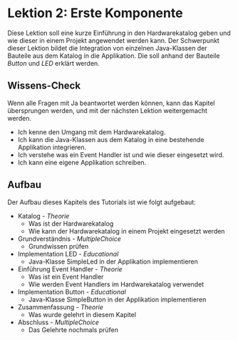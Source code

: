 # Lektion 2: Erste Komponente

Diese Lektion soll eine kurze Einführung in den Hardwarekatalog geben und wie
dieser in einem Projekt angewendet werden kann. Der Schwerpunkt dieser Lektion
bildet die Integration von einzelnen Java-Klassen der Bauteile aus dem Katalog in
die Applikation. Die soll anhand der Bauteile *Button* und *LED* erklärt werden.

## Wissens-Check
Wenn alle Fragen mit Ja beantwortet werden können, kann das Kapitel übersprungen werden, und mit der nächsten
Lektion weitergemacht werden.

- Ich kenne den Umgang mit dem Hardwarekatalog.
- Ich kann die Java-Klassen aus dem Katalog in eine bestehende Applikation integrieren.
- Ich verstehe was ein Event Handler ist und wie dieser eingesetzt wird.
- Ich kann eine eigene Applikation schreiben.

## Aufbau
Der Aufbau dieses Kapitels des Tutorials ist wie folgt aufgebaut:

- Katalog - *Theorie*
  - Was ist der Hardwarekatalog
  - Wie kann der Hardwarekatalog in einem Projekt eingesetzt werden
- Grundverständnis - *MultipleChoice*
  - Grundwissen prüfen
- Implementation LED - *Educational*
  - Java-Klasse SimpleLed in der Applikation implementieren
- Einführung Event Handler - *Theorie*
  - Was ist ein Event Handler
  - Wie werden Event Handlers im Hardwarekatalog verwendet
- Implementation Button - *Educational*
  - Java-Klasse SimpleButton in der Applikation implementieren
- Zusammenfassung - *Theorie*
  - Was wurde gelehrt in diesem Kapitel
- Abschluss - *MultipleChoice*
  - Das Gelehrte nochmals prüfen
